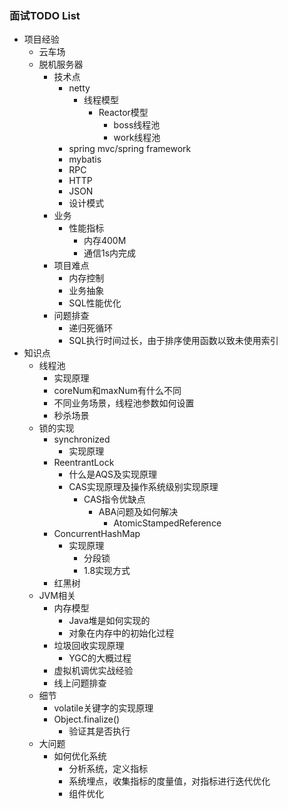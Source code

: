 ### 面试TODO List

- 项目经验
  - 云车场
  - 脱机服务器
    - 技术点
      - netty
        - 线程模型
          - Reactor模型
            - boss线程池
            - work线程池
      - spring mvc/spring framework
      - mybatis
      - RPC
      - HTTP
      - JSON
      - 设计模式
    - 业务
      - 性能指标
        - 内存400M
        - 通信1s内完成
    - 项目难点
      - 内存控制
      - 业务抽象
      - SQL性能优化
    - 问题排查
      - 递归死循环
      - SQL执行时间过长，由于排序使用函数以致未使用索引
- 知识点
  - 线程池
    - 实现原理
    - coreNum和maxNum有什么不同
    - 不同业务场景，线程池参数如何设置
    - 秒杀场景
  - 锁的实现
    - synchronized
      - 实现原理
    - ReentrantLock
      - 什么是AQS及实现原理
      - CAS实现原理及操作系统级别实现原理
        - CAS指令优缺点
          - ABA问题及如何解决
            - AtomicStampedReference
    - ConcurrentHashMap
      - 实现原理
        - 分段锁
        - 1.8实现方式
    - 红黑树
  - JVM相关
    - 内存模型
      - Java堆是如何实现的
      - 对象在内存中的初始化过程
    - 垃圾回收实现原理
      - YGC的大概过程
    - 虚拟机调优实战经验
    - 线上问题排查
  - 细节
    - volatile关键字的实现原理
    - Object.finalize()
      - 验证其是否执行
  - 大问题
    - 如何优化系统
      - 分析系统，定义指标
      - 系统埋点，收集指标的度量值，对指标进行迭代优化
      - 组件优化